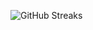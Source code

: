 ![GitHub Streaks](https://github-streaks-mqc9.onrender.com/streak/happilli/image?theme=midnight&cache_bust=1742838162)
